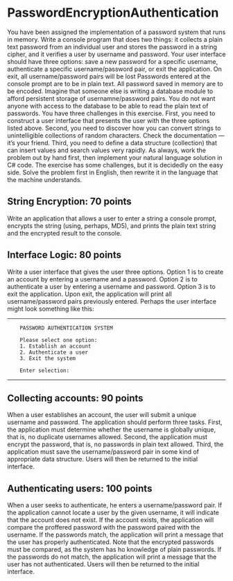 # PasswordEncryptionAuthentication

You have been assigned the implementation of a password system that runs in memory. Write a console program that does two things:
it collects a plain text password from an individual user and stores the password in a string cipher, and
it verifies a user by username and password.
Your user interface should have three options:
save a new password for a specific username,
authenticate a specific username/password pair, or
exit the application.
On exit, all username/password pairs will be lost
Passwords entered at the console prompt are to be in plain text. All password saved in memory are to be encoded. Imagine that someone else is writing a database module to afford persistent storage of usernamne/password pairs. You do not want anyone with access to the database to be able to read the plain text of passwords.
You have three challenges in this exercise. First, you need to construct a user interface that presents the user with the three options listed above. Second, you need to discover how you can convert strings to unintelligible collections of random characters. Check the documentation — it’s your friend. Third, you need to define a data structure (collection) that can insert values and search values very rapidly.
As always, work the problem out by hand first, then implement your natural language solution in C# code. The exercise has some challenges, but it is decidedly on the easy side. Solve the problem first in English, then rewrite it in the language that the machine understands.

## String Encryption: 70 points 
Write an application that allows a user to enter a string a console prompt, encrypts the string (using, perhaps, MD5), and prints the plain text string and the encrypted result to the console.

## Interface Logic: 80 points
Write a user interface that gives the user three options. Option 1 is to create an account by entering a username and a password. Option 2 is to authenticate a user by entering a username and password. Option 3 is to exit the application. Upon exit, the application will print all username/password pairs previously entered. Perhaps the user interface might look something like this:

-------------------------------------------------------------------- 

        PASSWORD AUTHENTICATION SYSTEM 

        Please select one option: 
        1. Establish an account 
        2. Authenticate a user 
        3. Exit the system 

        Enter selection: 

--------------------------------------------------------------------

## Collecting accounts: 90 points 
When a user establishes an account, the user will submit a unique username and password. The application should perform three tasks. First, the application must determine whether the username is globally unique, that is, no duplicate usernames allowed. Second, the application must encrypt the password, that is, no passwords in plain text allowed. Third, the application must save the username/password pair in some kind of appropriate data structure. Users will then be returned to the initial interface.

## Authenticating users: 100 points 
When a user seeks to authenticate, he enters a username/password pair. If the application cannot locate a user by the given username, it will indicate that the account does not exist. If the account exists, the application will compare the proffered password with the password paired with the username. If the passwords match, the application will print a message that the user has properly authenticated. Note that the encrypted passwords must be compared, as the system has ho knowledge of plain passwords. If the passwords do not match, the application will print a message that the user has not authenticated. Users will then be returned to the initial interface.
